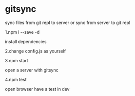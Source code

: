 # gitsync
sync files from git repl to server or sync from server to git repl

1.npm i --save -d 

install dependencies 

2.change config.js as yourself

3.npm start

open a server with gitsync

4.npm test

open browser have a test in dev

